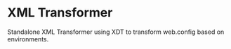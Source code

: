 # XML Transformer
Standalone XML Transformer using XDT to transform web.config based on environments. 